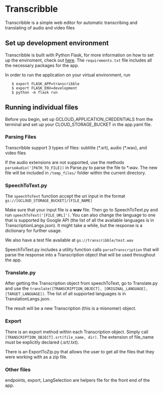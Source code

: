 # Transcribble

Transcribble is a simple web editor for automatic transcribing and translating of audio and video files

## Set up development environment

Transcribble is built with Python Flask, for more information on how to set up the enviroment, check out [here](http://flask.pocoo.org/docs/1.0/quickstart/). The `requirements.txt` file includes all the necessary packages for the app.

In order to run the application on your virtual environment, run
```
   $ export FLASK_APP=transcribble
   $ export FLASK_ENV=development
   $ python -m flask run
```

## Running individual files

Before you begin, set up GCLOUD_APPLICATION_CREDENTIALS from the terminal and set up your   CLOUD_STORAGE_BUCKET in the app.yaml file. 

### Parsing Files
Transcribble support 3 types of files: subtitle (\*.srt), audio (\*.wav), and video files

If the audio extensions are not supported, use the methods `parseAudio('[PATH_TO_FILE])` in Parse.py to parse the file to \*.wav. The new file will be included in `/temp_files/` folder within the current directory.

### SpeechToText.py
The `speechToText` function accept the uri input in the format `gs://[GCLOUD_STORAGE_BUCKET]/[FILE_NAME]`

Make sure that your input file is a **wav** file. Then go to SpeechToText.py and run `speechToText('[FILE_URL]')`. You can also change the language to one that is supported by Google API (the list of all the available languages is in TranscriptionLangs.json). It might take a while, but the response is a dictionary for further usage.

We also have a test file available at `gs://transcribble/test.wav`

SpeechToText.py includes a utility function calls `parseTranscription` that will parse the response into a Transcription object that will be used throughout the app.

### Translate.py
After getting the Transcription object from speechToText, go to Translate.py and use the `translate([TRANSCRIPTION_OBJECT], [ORIGINAL_LANGUAGE], [TARGET_LANGUAGE])`. The list of all supported languages is in TranslationLangs.json.

The result will be a new Transcription (this is a misnomer) object.

### Export 
There is an export method within each Transcription object. Simply call `[TRANSCRIPTION_OBJECT].srt(file_name, dir)`. The extension of file_name must be explicitly declared (.srt/.txt).

There is an ExportToZip.py that allows the user to get all the files that they were working with as a zip file.

### Other files
endpoints, export, LangSelection are helpers file for the front end of the app.





